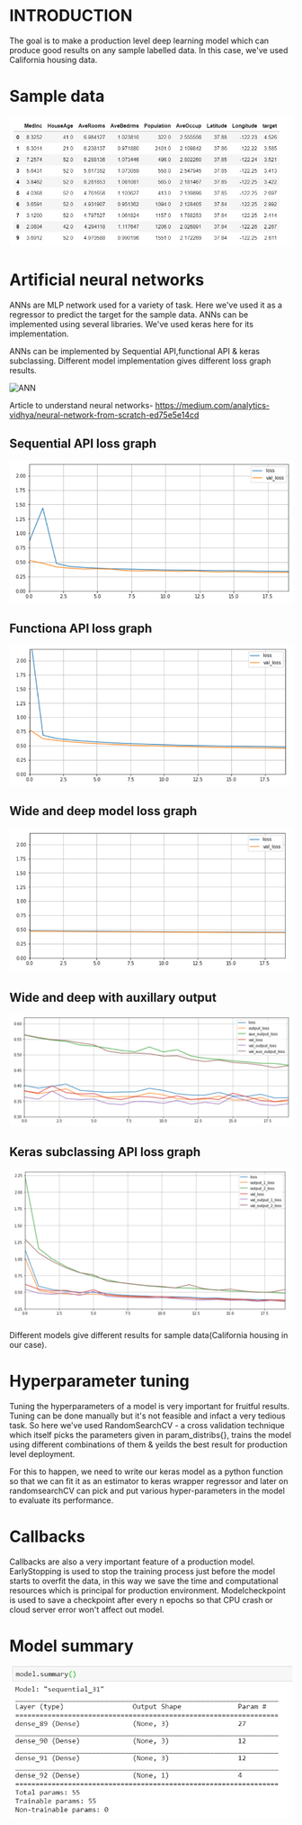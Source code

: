 # INTRODUCTION

The goal is to make a production level deep learning model which can produce good results on any sample labelled data. In this case, we've used California housing data.

# Sample data
![Sample data](https://github.com/prashdash112/scaling-keras-model/blob/master/Images/sample%20data.png)


# Artificial neural networks

ANNs are MLP network used for a variety of task. Here we've used it as a regressor to predict the target for the sample data. ANNs can be implemented using several  libraries. We've used keras here for its implementation.

ANNs can be implemented by Sequential API,functional API & keras subclassing. Different model implementation gives different loss graph results.

![ANN](https://miro.medium.com/max/482/1*qcqm1_dqyuRdfEPQGWMQcA.jpeg)

Article to understand neural networks- https://medium.com/analytics-vidhya/neural-network-from-scratch-ed75e5e14cd

## Sequential API loss graph
![Loss graph for sequential api](https://github.com/prashdash112/scaling-keras-model/blob/master/Images/Sequential.png)

## Functiona API loss graph
![Loss graph for functional api](https://github.com/prashdash112/scaling-keras-model/blob/master/Images/functional.png)

## Wide and deep model loss graph
![Loss graph for Wide and deep model](https://github.com/prashdash112/scaling-keras-model/blob/master/Images/wide%20and%20deep%20.png)

## Wide and deep with auxillary output
![Loss graph for Wide and deep with aux output model](https://github.com/prashdash112/scaling-keras-model/blob/master/Images/wide%20and%20deep%20with%20aux%20output.png)

## Keras subclassing API loss graph
![Loss graph for Keras subclassing api](https://github.com/prashdash112/scaling-keras-model/blob/master/Images/keras%20subclassing%20.png)

Different models give different results for sample data(California housing in our case).

# Hyperparameter tuning

Tuning the hyperparameters of a model is very important for fruitful results. Tuning can be done manually but it's not feasible and infact a very tedious task. So here we've used RandomSearchCV - a cross validation technique which itself picks the parameters given in param_distribs{}, trains the model using different combinations of them & yeilds the best result for production level deployment.

For this to happen, we need to write our keras model as a python function so that we can fit it as an estimator to keras wrapper regressor and later on randomsearchCV can pick and put various hyper-parameters in the model to evaluate its performance.

# Callbacks

Callbacks are also a very important feature of a production model. EarlyStopping is used to stop the training process just before the model starts to overfit the data, in this way we save the time and computational resources which is principal for production environment. Modelcheckpoint is used to save a checkpoint after every n epochs so that CPU crash or cloud server error won't affect out model.

# Model summary
![Model summary](https://github.com/prashdash112/scaling-keras-model/blob/master/Images/model%20summary.png)
